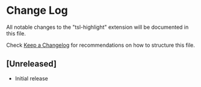 # Change Log

All notable changes to the "tsl-highlight" extension will be documented in this file.

Check [Keep a Changelog](http://keepachangelog.com/) for recommendations on how to structure this file.

## [Unreleased]

- Initial release